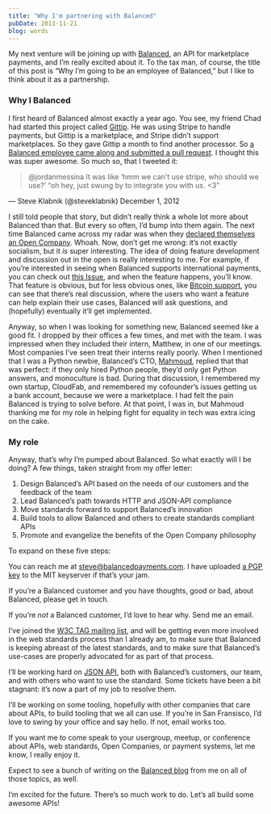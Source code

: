 ```yaml
---
title: "Why I'm partnering with Balanced"
pubDate: 2013-11-21
blog: words
---
```



My next venture will be joining up with [Balanced](https://www.balancedpayments.com/), an API for marketplace payments, and I’m really excited about it. To the tax man, of course, the title of this post is “Why I’m going to be an employee of Balanced,” but I like to think about it as a partnership.

### Why I Balanced

I first heard of Balanced almost exactly a year ago. You see, my friend Chad had started this project called [Gittip](https://www.gittip.com/). He was using Stripe to handle payments, but Gittip is a marketplace, and Stripe didn’t support marketplaces. So they gave Gittip a month to find another processor. So [a Balanced employee came along and submitted a pull request](https://github.com/gittip/www.gittip.com/pull/137). I thought this was super awesome. So much so, that I tweeted it:

> @jordanmessina It was like ‘hmm we can't use stripe, who should we use?’ “oh hey, just swung by to integrate you with us. <3”

— Steve Klabnik (@steveklabnik) December 1, 2012
> 

I still told people that story, but didn’t really think a whole lot more about Balanced than that. But every so often, I’d bump into them again. The next time Balanced came across my radar was when they [declared themselves an Open Company](http://blog.balancedpayments.com/benefits-open-company-balanced/). Whoah. Now, don’t get me wrong: it’s not exactly socialism, but it *is* super interesting. The idea of doing feature development and discussion out in the open is really interesting to me. For example, if you’re interested in seeing when Balanced supports international payments, you can check out [this Issue](https://github.com/balanced/balanced-api/issues/23), and when the feature happens, you’ll know. That feature is obvious, but for less obvious ones, like [Bitcoin support](https://github.com/balanced/balanced-api/issues/204), you can see that there’s real discussion, where the users who want a feature can help explain their use cases, Balanced will ask questions, and (hopefully) eventually it’ll get implemented.

Anyway, so when I was looking for something new, Balanced seemed like a good fit. I dropped by their offices a few times, and met with the team. I was impressed when they included their intern, Matthew, in one of our meetings. Most companies I’ve seen treat their interns really poorly. When I mentioned that I was a Python newbie, Balanced’s CTO, [Mahmoud](https://twitter.com/mahmoudimus), replied that that was perfect: if they only hired Python people, they’d only get Python answers, and monoculture is bad. During that discussion, I remembered my own startup, CloudFab, and remembered my cofounder’s issues getting us a bank account, because we were a marketplace. I had felt the pain Balanced is trying to solve before. At that point, I was in, but Mahmoud thanking me for my role in helping fight for equality in tech was extra icing on the cake.

### My role

Anyway, that’s why I’m pumped about Balanced. So what exactly will I be doing? A few things, taken straight from my offer letter:

1. Design Balanced’s API based on the needs of our customers and the feedback of the team
2. Lead Balanced’s path towards HTTP and JSON-API compliance
3. Move standards forward to support Balanced’s innovation
4. Build tools to allow Balanced and others to create standards compliant APIs
5. Promote and evangelize the benefits of the Open Company philosophy

To expand on these five steps:

You can reach me at [steve@balancedpayments.com](mailto:steve@balancedpayments.com). I have uploaded [a PGP key](http://pgp.mit.edu:11371/pks/lookup?op=vindex&search=0x1782FE756ACC3706) to the MIT keyserver if that’s your jam.

If you’re a Balanced customer and you have thoughts, good or bad, about Balanced, please get in touch.

If you’re *not* a Balanced customer, I’d love to hear why. Send me an email.

I’ve joined the [W3C TAG mailing list](http://www.w3.org/2001/tag/), and will be getting even more involved in the web standards process than I already am, to make sure that Balanced is keeping abreast of the latest standards, and to make sure that Balanced’s use-cases are properly advocated for as part of that process.

I’ll be working hard on [JSON API](http://jsonapi.org/), both with Balanced’s customers, our team, and with others who want to use the standard. Some tickets have been a bit stagnant: it’s now a part of my job to resolve them.

I’ll be working on some tooling, hopefully with other companies that care about APIs, to build tooling that we all can use. If you’re in San Fransisco, I’d love to swing by your office and say hello. If not, email works too.

If you want me to come speak to your usergroup, meetup, or conference about APIs, web standards, Open Companies, or payment systems, let me know, I really enjoy it.

Expect to see a bunch of writing on the [Balanced blog](http://blog.balancedpayments.com/) from me on all of those topics, as well.

I’m excited for the future. There’s so much work to do. Let’s all build some awesome APIs!
